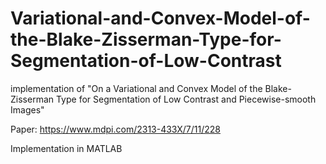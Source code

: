 # Variational-and-Convex-Model-of-the-Blake-Zisserman-Type-for-Segmentation-of-Low-Contrast
implementation of "On a Variational and Convex Model of the Blake-Zisserman Type for Segmentation of Low Contrast and Piecewise-smooth Images"

Paper: https://www.mdpi.com/2313-433X/7/11/228

Implementation in MATLAB
